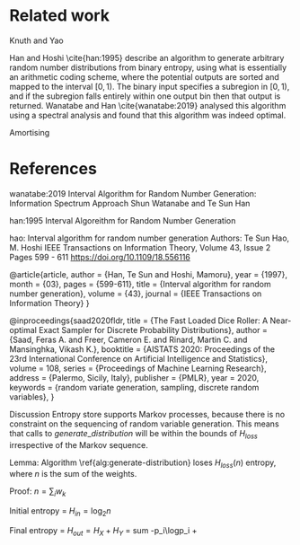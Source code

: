 # Related work

Knuth and Yao

Han and Hoshi \cite{han:1995} describe an algorithm to generate arbitrary random number distributions from binary entropy, using what is essentially an arithmetic coding scheme, where the potential outputs are sorted and mapped to the interval $[0,1)$. The binary input specifies a subregion in $[0,1)$, and if the subregion falls entirely within one output bin then that output is returned. Wanatabe and Han \cite{wanatabe:2019} analysed this algorithm using a spectral analysis and found that this algorithm was indeed optimal.


Amortising

# References

wanatabe:2019
Interval Algorithm for Random Number
Generation: Information Spectrum Approach
Shun Watanabe and Te Sun Han

han:1995
Interval Algoreithm for Random Number Generation

hao:
Interval algorithm for random number generation
Authors: Te Sun Hao, M. Hoshi
IEEE Transactions on Information Theory, Volume 43, Issue 2
Pages 599 - 611
https://doi.org/10.1109/18.556116


@article{article,
author = {Han, Te Sun and Hoshi, Mamoru},
year = {1997},
month = {03},
pages = {599-611},
title = {Interval algorithm for random number generation},
volume = {43},
journal = {IEEE Transactions on Information Theory}
}

@inproceedings{saad2020fldr,
title           = {The Fast Loaded Dice Roller: A Near-optimal Exact Sampler for Discrete Probability Distributions},
author          = {Saad, Feras A. and Freer, Cameron E. and Rinard, Martin C. and Mansinghka, Vikash K.},
booktitle       = {AISTATS 2020: Proceedings of the 23rd International Conference on Artificial Intelligence and Statistics},
volume          = 108,
series          = {Proceedings of Machine Learning Research},
address         = {Palermo, Sicily, Italy},
publisher       = {PMLR},
year            = 2020,
keywords        = {random variate generation, sampling, discrete random variables},
}


Discussion
Entropy store supports Markov processes, because there is no constraint on the sequencing of random variable generation. This means that calls to $generate\_distribution$ will be within the bounds of $H_{loss}$ irrespective of the Markov sequence.



Lemma: Algorithm \ref{alg:generate-distribution} loses $H_{loss}(n)$ entropy, where $n$ is the sum of the weights.

Proof:
$n = \sum_i w_k$

Initial entropy = $H_{in} = \log_2 n$

Final entropy = $H_{out} = H_{X} + H_Y$ = sum -p_i\logp_i + 